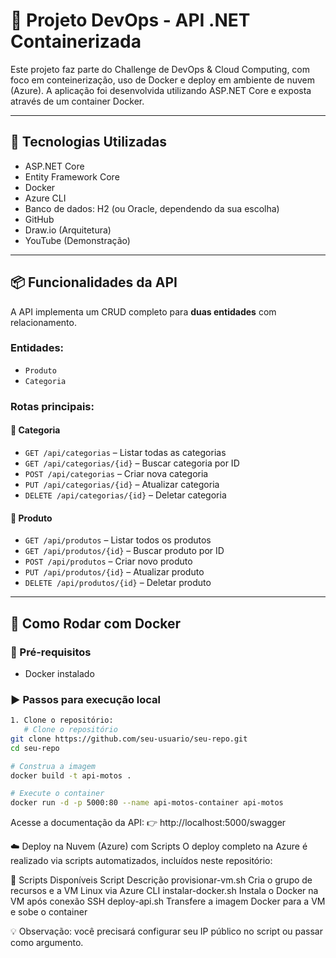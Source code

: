 # 🚀 Projeto DevOps - API .NET Containerizada

Este projeto faz parte do Challenge de DevOps & Cloud Computing, com foco em conteinerização, uso de Docker e deploy em ambiente de nuvem (Azure). A aplicação foi desenvolvida utilizando ASP.NET Core e exposta através de um container Docker.

---

## 🧩 Tecnologias Utilizadas

- ASP.NET Core
- Entity Framework Core
- Docker
- Azure CLI
- Banco de dados: H2 (ou Oracle, dependendo da sua escolha)
- GitHub
- Draw.io (Arquitetura)
- YouTube (Demonstração)

---

## 📦 Funcionalidades da API

A API implementa um CRUD completo para **duas entidades** com relacionamento.

### Entidades:
- `Produto`
- `Categoria`

### Rotas principais:

#### 🔹 Categoria

- `GET /api/categorias` – Listar todas as categorias  
- `GET /api/categorias/{id}` – Buscar categoria por ID  
- `POST /api/categorias` – Criar nova categoria  
- `PUT /api/categorias/{id}` – Atualizar categoria  
- `DELETE /api/categorias/{id}` – Deletar categoria  

#### 🔹 Produto

- `GET /api/produtos` – Listar todos os produtos  
- `GET /api/produtos/{id}` – Buscar produto por ID  
- `POST /api/produtos` – Criar novo produto  
- `PUT /api/produtos/{id}` – Atualizar produto  
- `DELETE /api/produtos/{id}` – Deletar produto  

---

## 🐳 Como Rodar com Docker

### 🔧 Pré-requisitos

- Docker instalado

### ▶️ Passos para execução local

```bash
1. Clone o repositório:
   # Clone o repositório
git clone https://github.com/seu-usuario/seu-repo.git
cd seu-repo

# Construa a imagem
docker build -t api-motos .

# Execute o container
docker run -d -p 5000:80 --name api-motos-container api-motos
```

Acesse a documentação da API:
👉 http://localhost:5000/swagger

☁️ Deploy na Nuvem (Azure) com Scripts
O deploy completo na Azure é realizado via scripts automatizados, incluídos neste repositório:

📁 Scripts Disponíveis
Script	Descrição
provisionar-vm.sh	Cria o grupo de recursos e a VM Linux via Azure CLI
instalar-docker.sh	Instala o Docker na VM após conexão SSH
deploy-api.sh	Transfere a imagem Docker para a VM e sobe o container

💡 Observação: você precisará configurar seu IP público no script ou passar como argumento.
